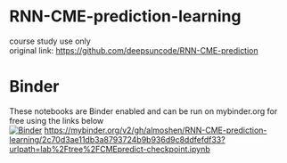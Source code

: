 # RNN-CME-prediction-learning
course study use only
</br>original link: https://github.com/deepsuncode/RNN-CME-prediction
# Binder
These notebooks are Binder enabled and can be run on mybinder.org for free using the links below</br>
[![Binder](https://mybinder.org/badge_logo.svg)](https://mybinder.org/v2/gh/almoshen/RNN-CME-prediction-learning/main)
https://mybinder.org/v2/gh/almoshen/RNN-CME-prediction-learning/2c70d3ae11db3a8793724b9b936d9c8ddfefdf33?urlpath=lab%2Ftree%2FCMEpredict-checkpoint.ipynb
